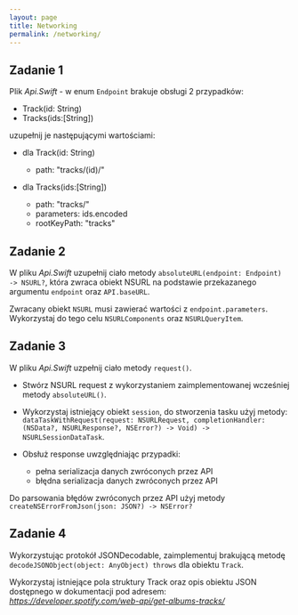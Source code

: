 ```yaml
---
layout: page
title: Networking
permalink: /networking/
---
```


Zadanie 1
----------


Plik *Api.Swift*  - w enum `Endpoint` brakuje obsługi 2 przypadków:

* Track(id: String)
* Tracks(ids:[String])

uzupełnij je następującymi wartościami:

* dla Track(id: String)
  * path: "tracks/\(id)/"


* dla Tracks(ids:[String])
  * path: "tracks/"
  * parameters: ids.encoded
  * rootKeyPath: "tracks"

Zadanie 2
----------


W pliku *Api.Swift* uzupełnij ciało metody ```absoluteURL(endpoint: Endpoint) -> NSURL?```, która zwraca obiekt NSURL na podstawie przekazanego argumentu `endpoint` oraz `API.baseURL`.

Zwracany obiekt `NSURL` musi zawierać wartości z `endpoint.parameters`. Wykorzystaj do tego celu `NSURLComponents` oraz `NSURLQueryItem`.

Zadanie 3
----------


W pliku *Api.Swift* uzpełnij ciało metody `request()`.

* Stwórz NSURL request z wykorzystaniem zaimplementowanej wcześniej metody `absoluteURL()`.

* Wykorzystaj istniejący obiekt `session`, do stworzenia tasku użyj metody:
```dataTaskWithRequest(request: NSURLRequest, completionHandler: (NSData?, NSURLResponse?, NSError?) -> Void) -> NSURLSessionDataTask```.

* Obsłuż response uwzględniając przypadki:
  * pełna serializacja danych zwróconych przez API
  * błędna serializacja danych zwróconych przez API


Do parsowania błędów zwróconych przez API użyj metody ```createNSErrorFromJson(json: JSON?) -> NSError?```


Zadanie 4
----------


Wykorzystując protokół JSONDecodable, zaimplementuj brakującą metodę `decodeJSONObject(object: AnyObject) throws` dla obiektu `Track`.

Wykorzystaj istniejące pola struktury Track oraz opis obiektu JSON dostępnego w dokumentacji pod adresem:
*https://developer.spotify.com/web-api/get-albums-tracks/*
